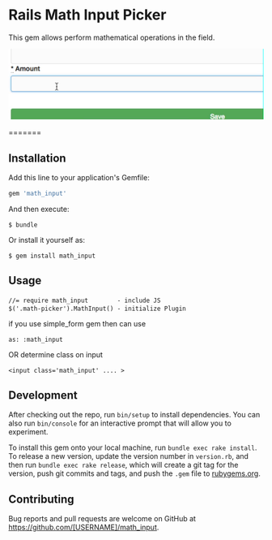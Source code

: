 # Rails Math Input Picker

This gem allows perform mathematical operations in the field.

![demo](https://github.com/DSKonstantin/math_input/blob/master/vendor/assets/images/demo.gif)

=======

## Installation

Add this line to your application's Gemfile:

```ruby
gem 'math_input'
```

And then execute:

    $ bundle

Or install it yourself as:

    $ gem install math_input

## Usage

    //= require math_input        - include JS
    $('.math-picker').MathInput() - initialize Plugin

if you use simple_form gem then can use 
    
    as: :math_input

OR determine class on input

    <input class='math_input' .... >

## Development

After checking out the repo, run `bin/setup` to install dependencies. You can also run `bin/console` for an interactive prompt that will allow you to experiment.

To install this gem onto your local machine, run `bundle exec rake install`. To release a new version, update the version number in `version.rb`, and then run `bundle exec rake release`, which will create a git tag for the version, push git commits and tags, and push the `.gem` file to [rubygems.org](https://rubygems.org).

## Contributing

Bug reports and pull requests are welcome on GitHub at https://github.com/[USERNAME]/math_input.

